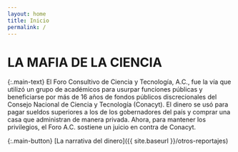 ```yaml
---
layout: home
title: Inicio
permalink: /
---
```


# LA MAFIA DE LA CIENCIA

{:.main-text}
El Foro Consultivo de Ciencia y Tecnología, A.C., fue la vía que utilizó un grupo de académicos para usurpar funciones públicas y beneficiarse por más de 16 años de fondos públicos discrecionales del Consejo Nacional de Ciencia y Tecnología (Conacyt). El dinero se usó para pagar sueldos superiores a los de los gobernadores del país y comprar una casa que administran de manera privada. Ahora, para mantener los privilegios, el Foro A.C. sostiene un juicio en contra de Conacyt.

{:.main-button}
[La narrativa del dinero]({{ site.baseurl }}/otros-reportajes)

